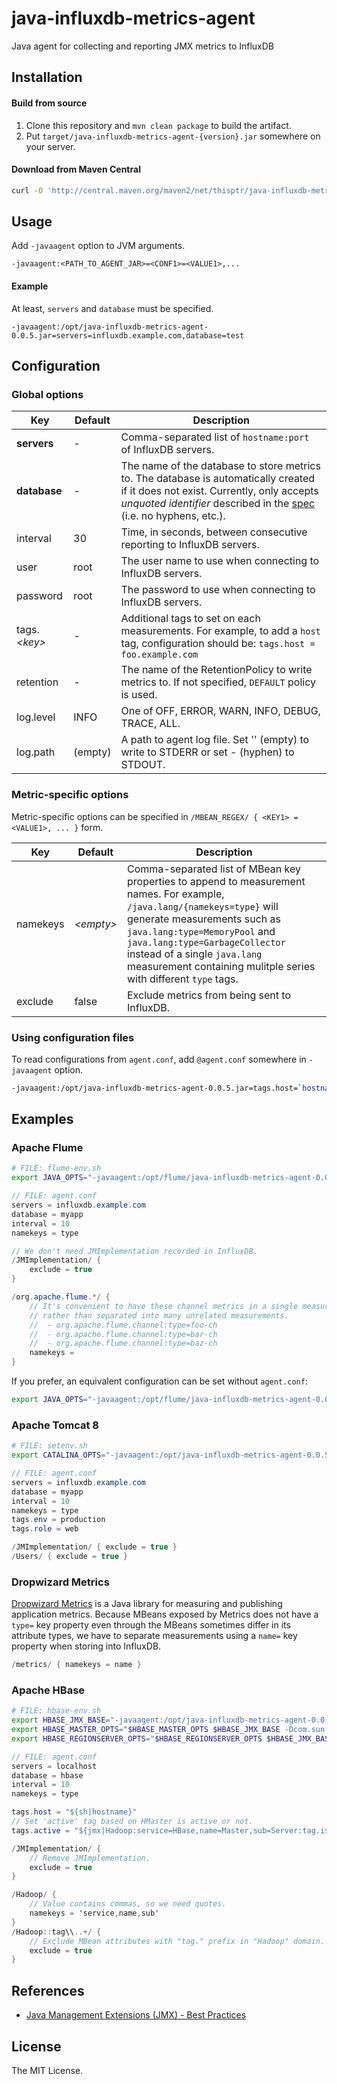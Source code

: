 java-influxdb-metrics-agent
===========================

Java agent for collecting and reporting JMX metrics to InfluxDB

Installation
------------

#### Build from source

1. Clone this repository and `mvn clean package` to build the artifact.
2. Put `target/java-influxdb-metrics-agent-{version}.jar` somewhere on your server.

#### Download from Maven Central

```sh
curl -O 'http://central.maven.org/maven2/net/thisptr/java-influxdb-metrics-agent/0.0.5/java-influxdb-metrics-agent-0.0.5.jar'
```

Usage
-----

Add `-javaagent` option to JVM arguments.

```
-javaagent:<PATH_TO_AGENT_JAR>=<CONF1>=<VALUE1>,...
```

#### Example

At least, `servers` and `database` must be specified.

```
-javaagent:/opt/java-influxdb-metrics-agent-0.0.5.jar=servers=influxdb.example.com,database=test
```

Configuration
-------------

### Global options

| Key | Default | Description |
|---------------|---------|-------------|
| **servers** | - | Comma-separated list of `hostname:port` of InfluxDB servers. |
| **database** | - | The name of the database to store metrics to. The database is automatically created if it does not exist. Currently, only accepts *unquoted identifier* described in the [spec](https://docs.influxdata.com/influxdb/v0.13/query_language/spec/#identifiers) (i.e. no hyphens, etc.). |
| interval | 30 | Time, in seconds, between consecutive reporting to InfluxDB servers. |
| user | root | The user name to use when connecting to InfluxDB servers. |
| password | root | The password to use when connecting to InfluxDB servers. |
| tags.*&lt;key&gt;* | - | Additional tags to set on each measurements. For example, to add a `host` tag, configuration should be: `tags.host = foo.example.com` |
| retention | - | The name of the RetentionPolicy to write metrics to. If not specified, `DEFAULT` policy is used. |
| log.level | INFO | One of OFF, ERROR, WARN, INFO, DEBUG, TRACE, ALL. |
| log.path | (empty) | A path to agent log file. Set '' (empty) to write to STDERR or set - (hyphen) to STDOUT. |

### Metric-specific options

Metric-specific options can be specified in `/MBEAN_REGEX/ { <KEY1> = <VALUE1>, ... }` form.

| Key | Default | Description |
|------|---------|-------------|
| namekeys | *&lt;empty&gt;*   | Comma-separated list of MBean key properties to append to measurement names. For example, `/java.lang/{namekeys=type}` will generate measurements such as `java.lang:type=MemoryPool` and `java.lang:type=GarbageCollector` instead of a single `java.lang` measurement containing mulitple series with different `type` tags. |
| exclude | false | Exclude metrics from being sent to InfluxDB. |

### Using configuration files

To read configurations from `agent.conf`, add `@agent.conf` somewhere in `-javaagent` option.

```sh
-javaagent:/opt/java-influxdb-metrics-agent-0.0.5.jar=tags.host=`hostname`,@agent.conf
```

Examples
--------

### Apache Flume

```sh
# FILE: flume-env.sh
export JAVA_OPTS="-javaagent:/opt/flume/java-influxdb-metrics-agent-0.0.5.jar=tags.host=`hostname`,@/opt/flume/agent.conf"
```

```cs
// FILE: agent.conf
servers = influxdb.example.com
database = myapp
interval = 10
namekeys = type

// We don't need JMImplementation recorded in InfluxDB.
/JMImplementation/ {
	exclude = true
}

/org.apache.flume.*/ {
	// It's convenient to have these channel metrics in a single measurement,
	// rather than separated into many unrelated measurements.
	//  - org.apache.flume.channel:type=foo-ch
	//  - org.apache.flume.channel:type=bar-ch
	//  - org.apache.flume.channel:type=baz-ch
	namekeys =
}
```

If you prefer, an equivalent configuration can be set without `agent.conf`:
```sh
export JAVA_OPTS="-javaagent:/opt/flume/java-influxdb-metrics-agent-0.0.5.jar=tags.host=`hostname`,servers=influxdb.example.com,database=myapp,interval=10,namekeys=type,/JMImplementation/{exclude=true},/org.apache.flume.*/{namekeys=}"
```

### Apache Tomcat 8

```sh
# FILE: setenv.sh
export CATALINA_OPTS="-javaagent:/opt/java-influxdb-metrics-agent-0.0.5.jar=tags.host=`hostname`,@/opt/tomcat/agent.conf"
```

```cs
// FILE: agent.conf
servers = influxdb.example.com
database = myapp
interval = 10
namekeys = type
tags.env = production
tags.role = web

/JMImplementation/ { exclude = true }
/Users/ { exclude = true }
```

### Dropwizard Metrics

[Dropwizard Metrics](http://metrics.dropwizard.io/3.1.0/) is a Java library for measuring and publishing application metrics.
Because MBeans exposed by Metrics does not have a `type=` key property even through the MBeans sometimes differ in its attribute types, we have to separate measurements using a `name=` key property when storing into InfluxDB.

```cs
/metrics/ { namekeys = name }
```

### Apache HBase

```sh
# FILE: hbase-env.sh
export HBASE_JMX_BASE="-javaagent:/opt/java-influxdb-metrics-agent-0.0.5.jar=servers=localhost,tags.host=`hostname`,tags.active='\${jmx|Hadoop:service=HBase,name=Master,sub=Server:tag.isActiveMaster}',database=hbase,interval=10,namekeys=type,/JMImplementation/{exclude=true},/Hadoop/{namekeys='service,name,sub'},/Hadoop::tag\\\\..+/{exclude=true} -Dcom.sun.management.jmxremote.ssl=false -Dcom.sun.management.jmxremote.authenticate=false"
export HBASE_MASTER_OPTS="$HBASE_MASTER_OPTS $HBASE_JMX_BASE -Dcom.sun.management.jmxremote.port=10101"
export HBASE_REGIONSERVER_OPTS="$HBASE_REGIONSERVER_OPTS $HBASE_JMX_BASE -Dcom.sun.management.jmxremote.port=10102"
```

```cs
// FILE: agent.conf
servers = localhost
database = hbase
interval = 10
namekeys = type

tags.host = "${sh|hostname}"
// Set 'active' tag based on HMaster is active or not.
tags.active = "${jmx|Hadoop:service=HBase,name=Master,sub=Server:tag.isActiveMaster}"

/JMImplementation/ {
	// Remove JMImplementation.
	exclude = true
}

/Hadoop/ {
	// Value contains commas, so we need quotes.
	namekeys = 'service,name,sub'
}
/Hadoop::tag\\..+/ {
	// Exclude MBean attributes with "tag." prefix in "Hadoop" domain.
	exclude = true
}
```

References
----------

 - [Java Management Extensions (JMX) - Best Practices](http://www.oracle.com/technetwork/articles/java/best-practices-jsp-136021.html)

License
-------

The MIT License.
